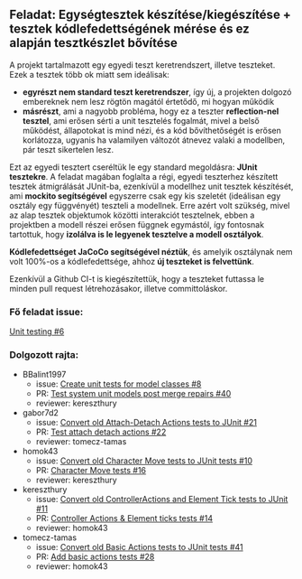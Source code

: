 ## Feladat: Egységtesztek készítése/kiegészítése + tesztek kódlefedettségének mérése és ez alapján tesztkészlet bővítése

A projekt tartalmazott egy egyedi teszt keretrendszert, illetve teszteket. Ezek a tesztek több ok miatt sem ideálisak:
- **egyrészt nem standard teszt keretrendszer**, így új, a projekten dolgozó embereknek nem lesz rögtön magától értetődő, mi hogyan működik
- **másrészt**, ami a nagyobb probléma, hogy ez a teszter **reflection-nel tesztel**, ami erősen sérti a unit tesztelés fogalmát, mivel a belső működést, állapotokat is mind nézi, és a kód bővíthetőségét is erősen korlátozza, ugyanis ha valamilyen változót átnevez valaki a modellben, pár teszt sikertelen lesz.

Ezt az egyedi tesztert cseréltük le egy standard megoldásra: **JUnit tesztekre**. A feladat magában foglalta a régi, egyedi teszterhez készített tesztek átmigrálását JUnit-ba, ezenkívül a modellhez unit tesztek készítését, ami **mockito segítségével** egyszerre csak egy kis szeletét (ideálisan egy osztály egy függvényét) teszteli a modellnek. Erre azért volt szükség, mivel az alap tesztek objektumok közötti interakciót tesztelnek, ebben a projektben a modell részei erősen függnek egymástól, így fontosnak tartottuk, hogy **izolálva is le legyenek tesztelve a modell osztályok**.

**Kódlefedettséget JaCoCo segítségével néztük**, és amelyik osztálynak nem volt 100%-os a kódlefedettsége, ahhoz **új teszteket is felvettünk**. 

Ezenkívül a Github CI-t is kiegészítettük, hogy a teszteket futtassa le minden pull request létrehozásakor, illetve committoláskor.

### Fő feladat issue:
[Unit testing #6](https://github.com/BME-MIT-IET/iet-hf-2024-macaroni/issues/6)

### Dolgozott rajta:
- BBalint1997
  - issue: [Create unit tests for model classes #8](https://github.com/BME-MIT-IET/iet-hf-2024-macaroni/issues/8)
  - PR: [Test system unit models post merge repairs #40](https://github.com/BME-MIT-IET/iet-hf-2024-macaroni/pull/40)
  - reviewer: kereszthury
- gabor7d2
  - issue: [Convert old Attach-Detach Actions tests to JUnit #21](https://github.com/BME-MIT-IET/iet-hf-2024-macaroni/issues/21)
  - PR: [Test attach detach actions #22](https://github.com/BME-MIT-IET/iet-hf-2024-macaroni/pull/22)
  - reviewer: tomecz-tamas
- homok43
  - issue: [Convert old Character Move tests to JUnit tests #10](https://github.com/BME-MIT-IET/iet-hf-2024-macaroni/issues/10)
  - PR: [Character Move tests #16](https://github.com/BME-MIT-IET/iet-hf-2024-macaroni/pull/16)
  - reviewer: kereszthury
- kereszthury
  - issue: [Convert old ControllerActions and Element Tick tests to JUnit #11](https://github.com/BME-MIT-IET/iet-hf-2024-macaroni/issues/11)
  - PR: [Controller Actions & Element ticks tests #14](https://github.com/BME-MIT-IET/iet-hf-2024-macaroni/pull/14)
  - reviewer: homok43
- tomecz-tamas
  - issue: [Convert old Basic Actions tests to JUnit tests #41](https://github.com/BME-MIT-IET/iet-hf-2024-macaroni/issues/41)
  - PR: [Add basic actions tests #28](https://github.com/BME-MIT-IET/iet-hf-2024-macaroni/pull/28)
  - reviewer: homok43

